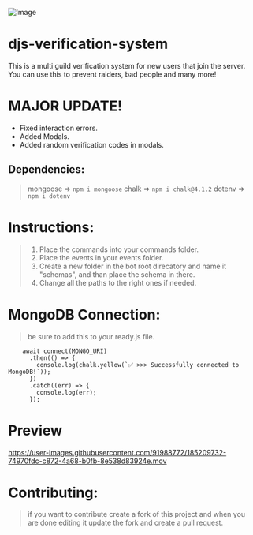 ![Image](https://cdn.discordapp.com/attachments/958005633788030997/1009120998106345554/Verification_System.png)

# djs-verification-system
This is a multi guild verification system for new users that join the server. You can use this to prevent raiders, bad people and many more! 

# MAJOR UPDATE!
- Fixed interaction errors.
- Added Modals.
- Added random verification codes in modals.

## Dependencies:
> mongoose => `npm i mongoose`
> chalk => `npm i chalk@4.1.2`
> dotenv => `npm i dotenv`

# Instructions:
> 1. Place the commands into your commands folder.
> 2. Place the events in your events folder.
> 3. Create a new folder in the bot root direcatory and name it "schemas", and than place the schema in there.
> 4. Change all the paths to the right ones if needed.

# MongoDB Connection:
> be sure to add this to your ready.js file.
```
    await connect(MONGO_URI)
      .then(() => {
        console.log(chalk.yellow(`✅ >>> Successfully connected to MongoDB!`));
      })
      .catch((err) => {
        console.log(err);
      });
```

# Preview
https://user-images.githubusercontent.com/91988772/185209732-74970fdc-c872-4a68-b0fb-8e538d83924e.mov


# Contributing:
> if you want to contribute create a fork of this project and when you are done editing it update the fork and create a pull request.

